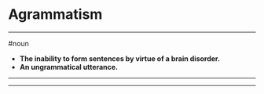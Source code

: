# Agrammatism
---
#noun
- **The inability to form sentences by virtue of a brain disorder.**
- **An ungrammatical utterance.**
---
---
